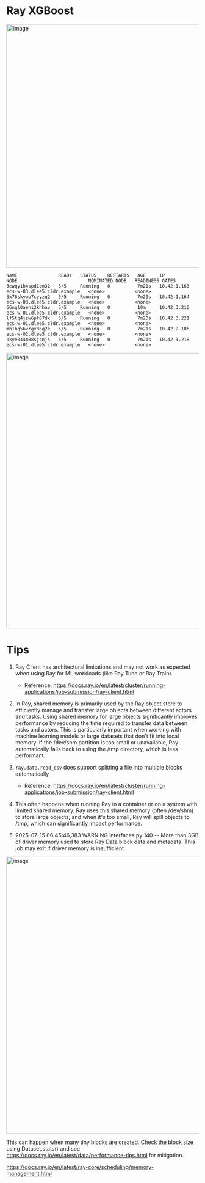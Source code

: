# Ray XGBoost

<img width="700" height="637" alt="image" src="https://github.com/user-attachments/assets/5dd49097-dcfc-427c-ba68-6e9bf9c0a585" />

```
NAME               READY   STATUS    RESTARTS   AGE     IP            NODE                          NOMINATED NODE   READINESS GATES
3ewqy1h4spd1sm32   5/5     Running   0          7m21s   10.42.1.163   ecs-w-03.dlee5.cldr.example   <none>           <none>
3x76skywp7cyyzq2   5/5     Running   0          7m20s   10.42.1.164   ecs-w-03.dlee5.cldr.example   <none>           <none>
66nql0aeni2khhav   5/5     Running   0          10m     10.42.3.216   ecs-w-01.dlee5.cldr.example   <none>           <none>
lf5tq4jzw6pf87dx   5/5     Running   0          7m20s   10.42.3.221   ecs-w-01.dlee5.cldr.example   <none>           <none>
mh1bq56vrgv86q2e   5/5     Running   0          7m21s   10.42.2.186   ecs-w-02.dlee5.cldr.example   <none>           <none>
pkye044m88sjcnjs   5/5     Running   0          7m21s   10.42.3.218   ecs-w-01.dlee5.cldr.example   <none>           <none>
```

<img width="800" height="722" alt="image" src="https://github.com/user-attachments/assets/c7babc62-0e93-46e0-b7c4-f0a3d9f69642" />

# Tips
1. Ray Client has architectural limitations and may not work as expected when using Ray for ML workloads (like Ray Tune or Ray Train).
   - Reference: https://docs.ray.io/en/latest/cluster/running-applications/job-submission/ray-client.html

2. In Ray, shared memory is primarily used by the Ray object store to efficiently manage and transfer large objects between different actors and tasks. Using shared memory for large objects significantly improves performance by reducing the time required to transfer data between tasks and actors. This is particularly important when working with machine learning models or large datasets that don't fit into local memory. If the /dev/shm partition is too small or unavailable, Ray automatically falls back to using the /tmp directory, which is less performant.
   
2. `ray.data.read_csv` does support splitting a file into multiple blocks automatically
   - Reference: https://docs.ray.io/en/latest/cluster/running-applications/job-submission/ray-client.html
  
3. This often happens when running Ray in a container or on a system with limited shared memory. Ray uses this shared memory (often /dev/shm) to store large objects, and when it's too small, Ray will spill objects to /tmp, which can significantly impact performance.

4. 2025-07-15 06:45:46,383	WARNING interfaces.py:140 -- More than 3GB of driver memory used to store Ray Data block data and metadata. This job may exit if driver memory is insufficient.

<img width="700" height="725" alt="image" src="https://github.com/user-attachments/assets/38620427-1f7c-45e3-8f87-015371d74f6d" />


This can happen when many tiny blocks are created. Check the block size using Dataset.stats() and see https://docs.ray.io/en/latest/data/performance-tips.html for mitigation.

https://docs.ray.io/en/latest/ray-core/scheduling/memory-management.html



